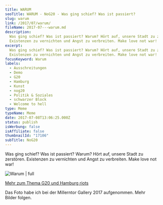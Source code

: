 ```yaml
---
title: WARUM
seoTitle: WARUM - NoG20 - Was ging schief? Was ist passiert?
slug: warum
link: /2017/07/warum/
fileName: 2017-07---warum.md
description:
  Was ging schief? Was ist passiert? Warum? Hört auf, unsere Stadt zu zerstören.
  Existenzen zu vernichten und Angst zu verbreiten. Make love not war!
excerpt:
  Was ging schief? Was ist passiert? Warum? Hört auf, unsere Stadt zu zerstören.
  Existenzen zu vernichten und Angst zu verbreiten. Make love not war!
focusKeyword: Warum
labels:
  - Ausschreitungen
  - Demo
  - G20
  - Hamburg
  - Kunst
  - nog20
  - Politik & Soziales
  - schwarzer Block
  - Welcome to hell
type: Meme
typeName: Meme
date: 2017-07-08T13:06:25.000Z
status: publish
isWerbung: false
isAffiliate: false
thumbnailId: "17106"
subTitle: NoG20
---
```


Was ging schief? Was ist passiert? Warum? Hört auf, unsere Stadt zu zerstören.
Existenzen zu vernichten und Angst zu verbreiten. Make love not war!

![Warum | full](http://cardamonchai.com/wp-content/uploads/2017/07/2017-07-03-Millerntor-Gallery-44.jpg)

<a href="http://cardamonchai.com/2017/07/nog20/">Mehr zum Thema G20 und Hamburg
riots</a>

Das Foto habe ich bei der Millerntor Gallery 2017 aufgenommen. Mehr Bilder
folgen.

<span style="border-radius: 2px; text-indent: 20px; width: auto; padding: 0px 4px 0px 0px; text-align: center; font: bold 11px/20px 'Helvetica Neue',Helvetica,sans-serif; color: #ffffff; background: #bd081c  no-repeat scroll 3px 50% / 14px 14px; position: absolute; opacity: 1; z-index: 8675309; display: none; cursor: pointer; top: 136px; left: 20px;">Merken</span>
